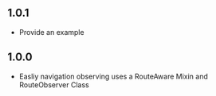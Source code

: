 ## 1.0.1

* Provide an example

## 1.0.0

* Easliy navigation observing uses a RouteAware Mixin and RouteObserver Class

